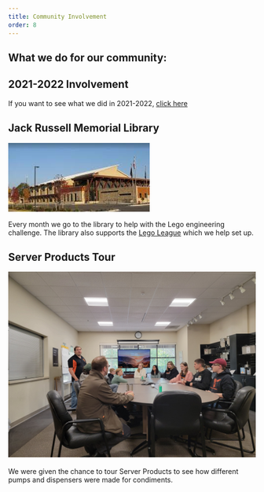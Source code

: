 ```yaml
---
title: Community Involvement
order: 8
---
```

## What we do for our community:

## 2021-2022 Involvement
If you want to see what we did in 2021-2022, [click here](communityInvolvement2021-2022.md)

## Jack Russell Memorial Library
<div class="container-fluid px-0">
    <div class="row">
        <div class="col-12">
            <img src="/images/jackRussell.png" class="img-fluid  w-100" />
        </div>
    </div>
</div> 

 Every month we go to the library to help with the Lego engineering challenge. The library also supports the [Lego League](fll.md) which we help set up.

## Server Products Tour
<div class="container-fluid px-0">
    <div class="row">
        <div class="col-12">
            <img src="/images/ServerProductsTour.jpg" class="img-fluid  w-100" />
        </div>
    </div>
</div> 
<br> We were given the chance to tour Server Products to see how different pumps and dispensers were made for condiments.
